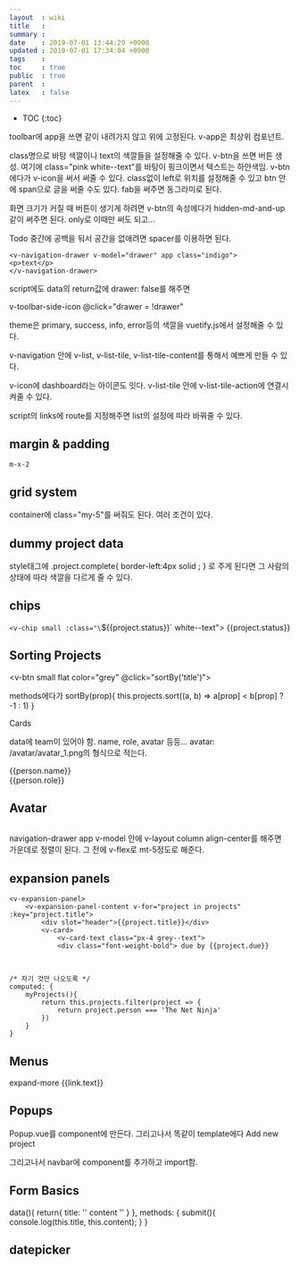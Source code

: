 ```yaml
---
layout  : wiki
title   : 
summary : 
date    : 2019-07-01 13:44:29 +0900
updated : 2019-07-01 17:34:04 +0900
tags    : 
toc     : true
public  : true
parent  : 
latex   : false
---
```

* TOC
{:toc}



toolbar에 app을 쓰면 같이 내려가지 않고 위에 고정된다.
v-app은 최상위 컴포넌트.

class명으로 바탕 색깔이나 text의 색깔들을 설정해줄 수 있다.
v-btn을 쓰면 버튼 생성. 여기에 class="pink white--text"를 바탕이 핑크이면서 텍스트는 하얀색임.
v-btn에다가 v-icon을 써서 써줄 수 있다. class없이 left로 위치를 설정해줄 수 있고 btn 안에 span으로 글을 써줄 수도 있다. 
fab을 써주면 동그라미로 된다.

화면 크기가 커질 때 버튼이 생기게 하려면 v-btn의 속성에다가 hidden-md-and-up같이 써주면 된다. only로 이때만 써도 되고...

<v-toolbar-title class="text-uppercase grey--text">
<span class="font-weight-light">Todo</span>
중간에 공백을 둬서 공간을 없애려면 spacer를 이용하면 된다.

```vue
<v-navigation-drawer v-model="drawer" app class="indigo">
<p>text</p>
</v-navigation-drawer>
```    
script에도 data의 return값에 drawer: false를 해주면 

v-toolbar-side-icon @click="drawer = !drawer"

theme은 primary, success, info, error등의 색깔을 vuetify.js에서 설정해줄 수 있다.

v-navigation 안에 v-list, v-list-tile, v-list-tile-content를 통해서 예쁘게 만들 수 있다.

v-icon에 dashboard라는 아이콘도 잇다. v-list-tile 안에 v-list-tile-action에 연결시켜줄 수 있다.

script의 links에 route를 지정해주면 list의 설정에 따라 바꿔줄 수 있다.

## margin & padding

`m-x-2`

## grid system

container에 class="my-5"를 써줘도 된다.
<v-layout row wrap justify-space-around> 여러 조건이 있다. 
    <v-flex xs12 md6>
    <v-flex xs12 md6>


## dummy project data

<v-card flat class="pa-3" v-for="project in projects" :key="project.title">
    <v-layout row wrap :class="pa-3 project ${project.status}"
    
style태그에 .project.complete{
    border-left:4px solid ;
} 로 주게 된다면 그 사람의 상태에 따라 색깔을 다르게 줄 수 있다.

<v-divider />

## chips

`<v-chip small :class="\`${{project.status}}\` white--text"> {{project.status}} </v-chip>

## Sorting Projects

<v-btn small flat color="grey" @click="sortBy('title')">

methods에다가 sortBy(prop){
    this.projects.sort((a, b) => a[prop] < b[prop] ? -1 : 1)
}

<v-tooltip bottom>
<v-btn slot ~~하고
해당하는 btn의 위에 v-tooltip top이라고 적는다.

## Cards

data에 team이 있어야 함. name, role, avatar 등등... avatar: /avatar/avatar_1.png의 형식으로 적는다.

<v-layout row wrap>
    <v-flex xs12 sm6 md4 lg3 v-for-"person in team" :key="person.name"
        <v-card flat class="text-xs-center ma-3">
            <v-responsive class="pt-4">
            </v-responsive>
            <v-card-text>
                <div class="subheading">{{person.name}}</div>
                <div class="grey--text">{{person.role}}</div>
</v-layout>


## Avatar
<v-avatar size="100" class="grey lighten-2">
    <img :src="person.avatar">

navigation-drawer app v-model 안에 v-layout column align-center를 해주면 가운데로 정렬이 된다. 그 전에 v-flex로 mt-5정도로 해준다.


## expansion panels

```vue
<v-expansion-panel>
    <v-expansion-panel-content v-for="project in projects" :key="project.title">
        <div slot="header">{{project.title}}</div>
        <v-card>
            <v-card-text class="px-4 grey--text">
            <div class="font-weight-bold"> due by {{project.due}}
            


/* 자기 것만 나오도록 */
computed: {
    myProjects(){
        return this.projects.filter(project => {
            return project.person === 'The Net Ninja'
        })
    }
}
```

## Menus

<v-menu>
    <v-btn flat slot="activator">
        <v-icon left>expand-more</v-icon>
    </v-btn>
    <v-list>
        <v-list-tile v-for="link in links" :key="link.text" router :to="link.route">
            <v-lsit-tile-title>{{link.text}}</v-list-tile-title>
    </v-list>
</v-menu>


## Popups

Popup.vue를 component에 만든다. 그리고나서 똑같이 template에다
<v-dialog max-width="600px">
    <v-btn flat slot="activator" class="success">Add new project</v0btn>
    <v-card>
        <v-card-title>
            
</v-dialog>


그리고나서 navbar에 component를 추가하고 import함. 

## Form Basics

<v-card-text>
    <v-form class="[px-3]">
        <v-text-field label="Title" v-model="title" prepend-icon="folder"></v-text-field>
        <v-textarea label="Information" v-model="content" prepand-icon="folder"></v-textarea>
    </v-form>
    
data(){
    return{
        title: ''
        content ''
    }
},
methods: {
    submit(){
        console.log(this.title, this.content);
    }
}

## datepicker

<v-menu>
    <v-text-field :value="due" slot="activator" label="Due date" prepend-icon="date_range">
    <v-date-picker v-model="due"></v-date-picker>

<script>
import format from 'date-fns/format'

computed:{
    formattedDate(){
        return this.due ? format(this.due, 'Do MMM YYY') : ''
    }
}

## Simple Form Validation

<v-text-field v-model="title" prepend-icon="folder" :rules="inputRules"


data(){
    return {
        inputRules: [
            v => v.length >= 3 || 'Minimum length is 3 characters'
        ]
    }
}

methods:{
    submit(){
        if(this.$refs.form.validate()){
            console.log(this.title, this.content)
        }
    }
}

## Button Loaders

버튼이 로딩될 때 submit() 함수가 작동할 때 this.loading = true;로 해주고 평소에는 :loading = false, 그리고 db에 들어가면 this.loading = false로.

## snackbar

alert을 이쁘게 만들어놓은 느낌.

<v-snackbar v-model="snackbar" :timeout="4000" top color="success">
    <span>Awesome!! You added a new Project. </span>
    <v-btn flat color="white">Close</v-btn>
</v-snackbar>

data쪽에 snackbar를 false로 두고 어떤 것을 클릭했을 때 true로 바꾸도록.
DB에 넣었을 때 true로.

